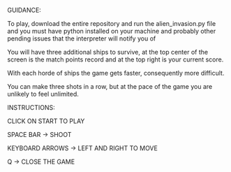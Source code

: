  GUIDANCE:
 
To play, download the entire repository and run the alien_invasion.py file and you must have python installed on your machine and probably other pending issues that the interpreter will notify you of

You will have three additional ships to survive, at the top center of the screen is the match points record and at the top right is your current score.

With each horde of ships the game gets faster, consequently more difficult.

You can make three shots in a row, but at the pace of the game you are unlikely to feel unlimited.

 INSTRUCTIONS:

CLICK ON START TO PLAY

SPACE BAR -> SHOOT
  
KEYBOARD ARROWS -> LEFT AND RIGHT TO MOVE

Q -> CLOSE THE GAME

